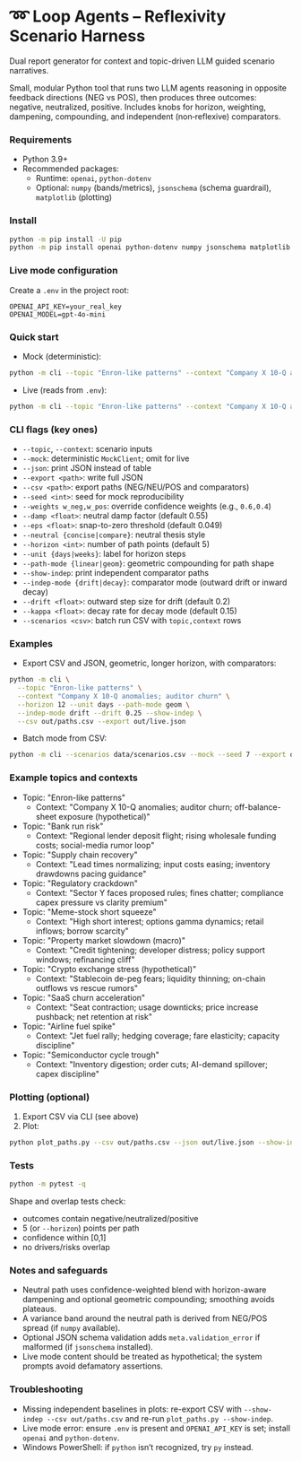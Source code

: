 # ➿ Loop Agents – Reflexivity Scenario Harness
Dual report generator for context and topic-driven LLM guided scenario narratives.

Small, modular Python tool that runs two LLM agents reasoning in opposite feedback directions (NEG vs POS), then produces three outcomes: negative, neutralized, positive. Includes knobs for horizon, weighting, dampening, compounding, and independent (non‑reflexive) comparators.

### Requirements
- Python 3.9+
- Recommended packages:
  - Runtime: `openai`, `python-dotenv`
  - Optional: `numpy` (bands/metrics), `jsonschema` (schema guardrail), `matplotlib` (plotting)

### Install
```bash
python -m pip install -U pip
python -m pip install openai python-dotenv numpy jsonschema matplotlib pytest
```

### Live mode configuration
Create a `.env` in the project root:
```env
OPENAI_API_KEY=your_real_key
OPENAI_MODEL=gpt-4o-mini
```

### Quick start
- Mock (deterministic):
```bash
python -m cli --topic "Enron-like patterns" --context "Company X 10-Q anomalies; auditor churn" --mock --seed 123 --json
```
- Live (reads from `.env`):
```bash
python -m cli --topic "Enron-like patterns" --context "Company X 10-Q anomalies; auditor churn" --export out/live.json
```

### CLI flags (key ones)
- `--topic`, `--context`: scenario inputs
- `--mock`: deterministic `MockClient`; omit for live
- `--json`: print JSON instead of table
- `--export <path>`: write full JSON
- `--csv <path>`: export paths (NEG/NEU/POS and comparators)
- `--seed <int>`: seed for mock reproducibility
- `--weights w_neg,w_pos`: override confidence weights (e.g., `0.6,0.4`)
- `--damp <float>`: neutral damp factor (default 0.55)
- `--eps <float>`: snap-to-zero threshold (default 0.049)
- `--neutral {concise|compare}`: neutral thesis style
- `--horizon <int>`: number of path points (default 5)
- `--unit {days|weeks}`: label for horizon steps
- `--path-mode {linear|geom}`: geometric compounding for path shape
- `--show-indep`: print independent comparator paths
- `--indep-mode {drift|decay}`: comparator mode (outward drift or inward decay)
- `--drift <float>`: outward step size for drift (default 0.2)
- `--kappa <float>`: decay rate for decay mode (default 0.15)
- `--scenarios <csv>`: batch run CSV with `topic,context` rows

### Examples
- Export CSV and JSON, geometric, longer horizon, with comparators:
```bash
python -m cli \
  --topic "Enron-like patterns" \
  --context "Company X 10-Q anomalies; auditor churn" \
  --horizon 12 --unit days --path-mode geom \
  --indep-mode drift --drift 0.25 --show-indep \
  --csv out/paths.csv --export out/live.json
```
- Batch mode from CSV:
```bash
python -m cli --scenarios data/scenarios.csv --mock --seed 7 --export out/last.json
```

### Example topics and contexts
- Topic: "Enron-like patterns"
  - Context: "Company X 10-Q anomalies; auditor churn; off-balance-sheet exposure (hypothetical)"
- Topic: "Bank run risk"
  - Context: "Regional lender deposit flight; rising wholesale funding costs; social-media rumor loop"
- Topic: "Supply chain recovery"
  - Context: "Lead times normalizing; input costs easing; inventory drawdowns pacing guidance"
- Topic: "Regulatory crackdown"
  - Context: "Sector Y faces proposed rules; fines chatter; compliance capex pressure vs clarity premium"
- Topic: "Meme-stock short squeeze"
  - Context: "High short interest; options gamma dynamics; retail inflows; borrow scarcity"
- Topic: "Property market slowdown (macro)"
  - Context: "Credit tightening; developer distress; policy support windows; refinancing cliff"
- Topic: "Crypto exchange stress (hypothetical)"
  - Context: "Stablecoin de-peg fears; liquidity thinning; on-chain outflows vs rescue rumors"
- Topic: "SaaS churn acceleration"
  - Context: "Seat contraction; usage downticks; price increase pushback; net retention at risk"
- Topic: "Airline fuel spike"
  - Context: "Jet fuel rally; hedging coverage; fare elasticity; capacity discipline"
- Topic: "Semiconductor cycle trough"
  - Context: "Inventory digestion; order cuts; AI-demand spillover; capex discipline"

### Plotting (optional)
1) Export CSV via CLI (see above)
2) Plot:
```bash
python plot_paths.py --csv out/paths.csv --json out/live.json --show-indep --save out/plot.png
```

### Tests
```bash
python -m pytest -q
```
Shape and overlap tests check:
- outcomes contain negative/neutralized/positive
- 5 (or `--horizon`) points per path
- confidence within [0,1]
- no drivers/risks overlap

### Notes and safeguards
- Neutral path uses confidence-weighted blend with horizon-aware dampening and optional geometric compounding; smoothing avoids plateaus.
- A variance band around the neutral path is derived from NEG/POS spread (if `numpy` available).
- Optional JSON schema validation adds `meta.validation_error` if malformed (if `jsonschema` installed).
- Live mode content should be treated as hypothetical; the system prompts avoid defamatory assertions.

### Troubleshooting
- Missing independent baselines in plots: re-export CSV with `--show-indep --csv out/paths.csv` and re-run `plot_paths.py --show-indep`.
- Live mode error: ensure `.env` is present and `OPENAI_API_KEY` is set; install `openai` and `python-dotenv`.
- Windows PowerShell: if `python` isn’t recognized, try `py` instead.


